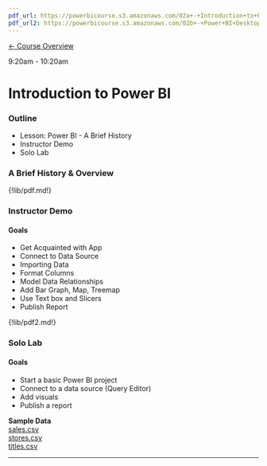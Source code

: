 ```yaml
---
pdf_url: https://powerbicourse.s3.amazonaws.com/02a+-+Introduction+to+Power+BI.pdf
pdf_url2: https://powerbicourse.s3.amazonaws.com/02b+-+Power+BI+Desktop.pdf
---
```

[&#x2190; Course Overview](../1-Overview/overview.md)

9:20am - 10:20am

# Introduction to Power BI

### Outline
* Lesson: Power BI - A Brief History
* Instructor Demo
* Solo Lab

### A Brief History & Overview
{!lib/pdf.md!}

### Instructor Demo
#### Goals
* Get Acquainted with App
* Connect to Data Source
* Importing Data
* Format Columns
* Model Data Relationships
* Add Bar Graph, Map, Treemap
* Use Text box and Slicers
* Publish Report

{!lib/pdf2.md!}

### Solo Lab
#### Goals
* Start a basic Power BI project
* Connect to a data source (Query Editor)
* Add visuals
* Publish a report


**Sample Data**  
[sales.csv](https://powerbicourse.s3.amazonaws.com/02-sales.csv)  
[stores.csv](https://powerbicourse.s3.amazonaws.com/02-stores.csv)  
[titles.csv](https://powerbicourse.s3.amazonaws.com/02-titles.csv)

---

<!-- 
Lab: Getting Started with Power BI
   Connect to data, shape it, combine it, build reports, share it
https://docs.microsoft.com/en-us/power-bi/fundamentals/desktop-getting-started
-->